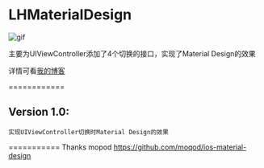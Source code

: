 LHMaterialDesign
=============

![gif](https://github.com/leostc/LHMaterialDesign/blob/master/demo.gif)

主要为UIViewController添加了4个切换的接口，实现了Material Design的效果
  
详情可看[我的博客](http://appledev.me/blog/2015/04/05/shi-xian-lei-google-appde-material-designqie-huan-uiviewcontroller/)

============
## Version 1.0:

	实现UIViewController切换时Material Design的效果

===========
Thanks mopod https://github.com/moqod/ios-material-design
